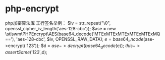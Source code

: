 # php-encrypt
php加密算法库
        工行签名举例：
        $iv = str_repeat("\0", openssl_cipher_iv_length('aes-128-cbc'));
        $ase = new \stlswm\PHPEncrypt\AES(base64_decode('MTExMTExMTExMTExMTExMQ=='), 'aes-128-cbc', $iv,
            OPENSSL_RAW_DATA);
        $e = base64_encode($ase->encrypt('123'));
        $d = $ase->decrypt(base64_decode($e));
        $this->assertSame('123',$d);
